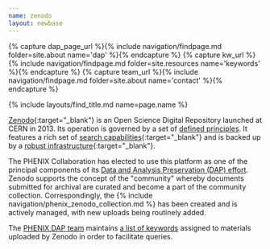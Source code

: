 ```yaml
---
name: zenodo
layout: newbase
---
```

{% capture dap_page_url %}{% include navigation/findpage.md folder=site.about name='dap' %}{% endcapture %}
{% capture kw_url %}{% include navigation/findpage.md folder=site.resources name='keywords' %}{% endcapture %}
{% capture team_url %}{% include navigation/findpage.md folder=site.about name='contact' %}{% endcapture %}

{% include layouts/find_title.md name=page.name %}

[Zenodo](https://about.zenodo.org/){:target="_blank"} is an Open Science Digital Repository launched at CERN in 2013. Its operation is governed by a set of [defined principles](https://about.zenodo.org/principles/). It features a rich set of [search capabilities](https://help.zenodo.org/guides/search/){:target="_blank"} and is backed up by a [robust infrastructure](https://about.zenodo.org/infrastructure/){:target="_blank"}.

The PHENIX Collaboration has elected to use this platform as one of the principal components of its <a href="{{ dap_page_url }}">Data and Analysis Preservation (DAP) effort</a>. Zenodo supports the concept of the "community" whereby documents submitted for archival are curated and become a part of the community collection. Correspondingly, the {% include navigation/phenix_zenodo_collection.md %} has been created and is actively managed, with new uploads being routinely added.

The <a href="{{ team_url }}">PHENIX DAP team</a> maintains <a href="{{ kw_url }}">a list of keywords</a> assigned to materials uploaded by Zenodo in order to facilitate queries.

